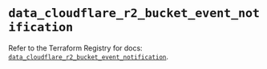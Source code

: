 # `data_cloudflare_r2_bucket_event_notification`

Refer to the Terraform Registry for docs: [`data_cloudflare_r2_bucket_event_notification`](https://registry.terraform.io/providers/cloudflare/cloudflare/5.11.0/docs/data-sources/r2_bucket_event_notification).
